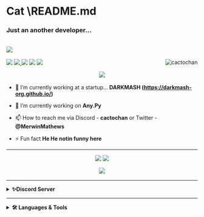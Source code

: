       
    
<h1 align="left">Cat \README.md</h1>     
<h3 align="left">Just an another developer...</h3>   
<br>
<a href="https://merwin-asm.github.io/"><img src="https://media.discordapp.net/attachments/951417646191083551/1092052774230954045/image.png"></a>
<br>
<p float="left">
  <a href="https://www.reddit.com/user/MrCactochan"><img src="https://img.shields.io/badge/Reddit-FF4500?style=for-the-badge&logo=reddit&logoColor=white" width="100" /></a>  
  <a href="https://medium.com/@merwinmathews"><img src="https://img.shields.io/badge/Medium-12100E?style=for-the-badge&logo=medium&logoColor=white" width="100" /> </a>
  <a href="https://discord.gg/PyRdVJEYuG"><img src="https://img.shields.io/badge/Discord-7289DA?style=for-the-badge&logo=discord&logoColor=white" width="100" /></a> 
   <a href="https://twitter.com/MerwinMathews"><img src="https://img.shields.io/badge/Twitter-1DA1F2?style=for-the-badge&logo=twitter&logoColor=white" width="100" /></a>
   <a href="https://www.patreon.com/Cactochan"><img src="https://img.shields.io/badge/Patreon-F96854?style=for-the-badge&logo=patreon&logoColor=white" width="100" /></a>
  
  <img  align="right" src="https://komarev.com/ghpvc/?username=cactochan&label=Profile%20views&color=0e75b6&style=flat" alt="cactochan" />

</p>


<div>
 

</div>

<p align="center">
<img src="https://github-profile-trophy.vercel.app/?username=merwin-asm&theme=onedark&no-frame=true&row=1&column=7">
</p>


- 🔭 I’m currently working at a startup... **DARKMASH (https://darkmash-org.github.io/)**

- 🤠 I’m currently working on **Any.Py**

- 📫 How to reach me via Discord - **cactochan** or Twitter - **@MerwinMathews**  

- ⚡ Fun fact **He He notin funny here**

<hr>
<p align="center">
 <img width="48%" src="https://github-readme-stats.vercel.app/api?username=merwin-asm&show_icons=true&theme=radical">
 <img width="50%" src="https://streak-stats.demolab.com?user=merwin-asm&theme=radical" />

 </p>
<p align="center">
  <img src="https://github-readme-stats.vercel.app/api/top-langs/?username=merwin-asm&layout=compact&langs_count=10&theme=radical">

</p>
<hr>

<details>
    <summary><b>✨Discord Server</b></summary><br/>
 <h3 align="center">🥷 Fast Coders🥷 </h3>


 🎉   Join Our Server if you are a programmer or interested in it.. 😄 🎉 

🌟  Ask Doubts!! 🔰 

🌟  Server Ads are Allowed!!  🎉 

🌟  Pretty Active!! 🔥

🌟  Find New Friends!!  ☄️ 


### ⬇️ ⬇️ ⬇️ ⬇️ INVITE LINK ⬇️ ⬇️ ⬇️ ⬇️ 

https://discord.gg/PyRdVJEYuG

</details>
 


<hr> 

<details>
    <summary><b>🛠️ Languages & Tools</b></summary><br/>
 
<p align="left"> <a href="https://www.arduino.cc/" target="_blank" rel="noreferrer"> <img src="https://cdn.worldvectorlogo.com/logos/arduino-1.svg" alt="arduino" width="40" height="40"/> </a> <a href="https://www.gnu.org/software/bash/" target="_blank" rel="noreferrer"> <img src="https://www.vectorlogo.zone/logos/gnu_bash/gnu_bash-icon.svg" alt="bash" width="40" height="40"/> </a> <a href="https://www.blender.org/" target="_blank" rel="noreferrer"> <img src="https://download.blender.org/branding/community/blender_community_badge_white.svg" alt="blender" width="40" height="40"/> </a> <a href="https://getbootstrap.com" target="_blank" rel="noreferrer"> <img src="https://raw.githubusercontent.com/devicons/devicon/master/icons/bootstrap/bootstrap-plain-wordmark.svg" alt="bootstrap" width="40" height="40"/> </a> <a href="https://www.cprogramming.com/" target="_blank" rel="noreferrer"> <img src="https://raw.githubusercontent.com/devicons/devicon/master/icons/c/c-original.svg" alt="c" width="40" height="40"/> </a> <a href="https://www.w3schools.com/cpp/" target="_blank" rel="noreferrer"> <img src="https://raw.githubusercontent.com/devicons/devicon/master/icons/cplusplus/cplusplus-original.svg" alt="cplusplus" width="40" height="40"/> </a> <a href="https://www.w3schools.com/css/" target="_blank" rel="noreferrer"> <img src="https://raw.githubusercontent.com/devicons/devicon/master/icons/css3/css3-original-wordmark.svg" alt="css3" width="40" height="40"/> </a> <a href="https://dart.dev" target="_blank" rel="noreferrer"> <img src="https://www.vectorlogo.zone/logos/dartlang/dartlang-icon.svg" alt="dart" width="40" height="40"/> </a> <a href="https://www.figma.com/" target="_blank" rel="noreferrer"> <img src="https://www.vectorlogo.zone/logos/figma/figma-icon.svg" alt="figma" width="40" height="40"/> </a> <a href="https://firebase.google.com/" target="_blank" rel="noreferrer"> <img src="https://www.vectorlogo.zone/logos/firebase/firebase-icon.svg" alt="firebase" width="40" height="40"/> </a> <a href="https://flask.palletsprojects.com/" target="_blank" rel="noreferrer"> <img src="https://www.vectorlogo.zone/logos/pocoo_flask/pocoo_flask-icon.svg" alt="flask" width="40" height="40"/> </a> <a href="https://flutter.dev" target="_blank" rel="noreferrer"> <img src="https://www.vectorlogo.zone/logos/flutterio/flutterio-icon.svg" alt="flutter" width="40" height="40"/> </a> <a href="https://www.w3.org/html/" target="_blank" rel="noreferrer"> <img src="https://raw.githubusercontent.com/devicons/devicon/master/icons/html5/html5-original-wordmark.svg" alt="html5" width="40" height="40"/> </a> <br> <a href="https://developer.mozilla.org/en-US/docs/Web/JavaScript" target="_blank" rel="noreferrer"> <img src="https://raw.githubusercontent.com/devicons/devicon/master/icons/javascript/javascript-original.svg" alt="javascript" width="40" height="40"/> </a> <a href="https://www.linux.org/" target="_blank" rel="noreferrer"> <img src="https://raw.githubusercontent.com/devicons/devicon/master/icons/linux/linux-original.svg" alt="linux" width="40" height="40"/> </a> <a href="https://www.mongodb.com/" target="_blank" rel="noreferrer"> <img src="https://raw.githubusercontent.com/devicons/devicon/master/icons/mongodb/mongodb-original-wordmark.svg" alt="mongodb" width="40" height="40"/> </a> <a href="https://www.nginx.com" target="_blank" rel="noreferrer"> <img src="https://raw.githubusercontent.com/devicons/devicon/master/icons/nginx/nginx-original.svg" alt="nginx" width="40" height="40"/> </a> <a href="https://nodejs.org" target="_blank" rel="noreferrer"> <img src="https://raw.githubusercontent.com/devicons/devicon/master/icons/nodejs/nodejs-original-wordmark.svg" alt="nodejs" width="40" height="40"/> </a> <a href="https://opencv.org/" target="_blank" rel="noreferrer"> <img src="https://www.vectorlogo.zone/logos/opencv/opencv-icon.svg" alt="opencv" width="40" height="40"/> </a> <a href="https://www.python.org" target="_blank" rel="noreferrer"> <img src="https://raw.githubusercontent.com/devicons/devicon/master/icons/python/python-original.svg" alt="python" width="40" height="40"/> </a> <a href="https://www.qt.io/" target="_blank" rel="noreferrer"> <img src="https://upload.wikimedia.org/wikipedia/commons/0/0b/Qt_logo_2016.svg" alt="qt" width="40" height="40"/> </a> <a href="https://www.rust-lang.org" target="_blank" rel="noreferrer"> <img src="https://raw.githubusercontent.com/devicons/devicon/master/icons/rust/rust-plain.svg" alt="rust" width="40" height="40"/> </a> <a href="https://scikit-learn.org/" target="_blank" rel="noreferrer"> <img src="https://upload.wikimedia.org/wikipedia/commons/0/05/Scikit_learn_logo_small.svg" alt="scikit_learn" width="40" height="40"/> </a> <a href="https://www.selenium.dev" target="_blank" rel="noreferrer"> <img src="https://raw.githubusercontent.com/detain/svg-logos/780f25886640cef088af994181646db2f6b1a3f8/svg/selenium-logo.svg" alt="selenium" width="40" height="40"/> </a> <a href="https://www.sqlite.org/" target="_blank" rel="noreferrer"> <img src="https://www.vectorlogo.zone/logos/sqlite/sqlite-icon.svg" alt="sqlite" width="40" height="40"/> </a> <a href="https://www.wxwidgets.org/" target="_blank" rel="noreferrer"> <img src="https://upload.wikimedia.org/wikipedia/commons/b/bb/WxWidgets.svg" alt="wx_widgets" width="40" height="40"/> </a> </p>

 
 
</details>



